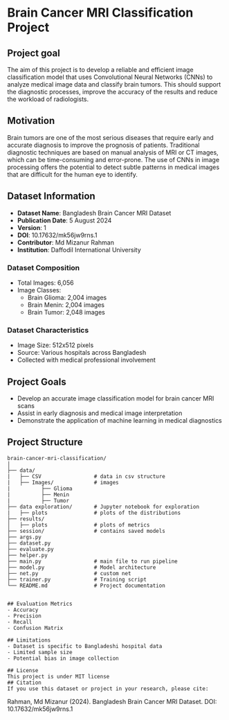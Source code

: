 # Brain Cancer MRI Classification Project

## Project goal
The aim of this project is to develop a reliable and efficient image classification model that uses Convolutional Neural Networks (CNNs) to analyze medical image data and classify brain tumors. This should support the diagnostic processes, improve the accuracy of the results and reduce the workload of radiologists.

## Motivation
Brain tumors are one of the most serious diseases that require early and accurate diagnosis to improve the prognosis of patients. Traditional diagnostic techniques are based on manual analysis of MRI or CT images, which can be time-consuming and error-prone. The use of CNNs in image processing offers the potential to detect subtle patterns in medical images that are difficult for the human eye to identify.

## Dataset Information
- **Dataset Name**: Bangladesh Brain Cancer MRI Dataset
- **Publication Date**: 5 August 2024
- **Version**: 1
- **DOI**: 10.17632/mk56jw9rns.1
- **Contributor**: Md Mizanur Rahman
- **Institution**: Daffodil International University

### Dataset Composition
- Total Images: 6,056
- Image Classes:
  - Brain Glioma: 2,004 images
  - Brain Menin: 2,004 images
  - Brain Tumor: 2,048 images

### Dataset Characteristics
- Image Size: 512x512 pixels
- Source: Various hospitals across Bangladesh
- Collected with medical professional involvement

## Project Goals
- Develop an accurate image classification model for brain cancer MRI scans
- Assist in early diagnosis and medical image interpretation
- Demonstrate the application of machine learning in medical diagnostics


## Project Structure
```
brain-cancer-mri-classification/
│
├── data/
|   ├── CSV                 # data in csv structure
|   ├── Images/             # images
|          ├── Glioma
|          ├── Menin
|          ├── Tumor            
├── data exploration/       # Jupyter notebook for exploration
|   ├── plots               # plots of the distributions
├── results/                
│   ├── plots               # plots of metrics
├── session/                # contains saved models
├── args.py
├── dataset.py
├── evaluate.py
├── helper.py
├── main.py                 # main file to run pipeline
├── model.py                # Model architecture
├── net.py                  # custom net
├── trainer.py              # Training script
└── README.md               # Project documentation


## Evaluation Metrics
- Accuracy
- Precision
- Recall
- Confusion Matrix

## Limitations
- Dataset is specific to Bangladeshi hospital data
- Limited sample size
- Potential bias in image collection

## License 
This project is under MIT license
## Citation
If you use this dataset or project in your research, please cite:
```
Rahman, Md Mizanur (2024). Bangladesh Brain Cancer MRI Dataset. 
DOI: 10.17632/mk56jw9rns.1
```
